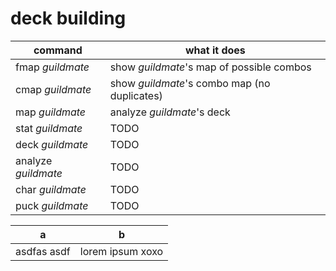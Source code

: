 # deck building

| command | what it does |
| -- | -- |
| fmap _guildmate_    | show _guildmate_'s map of possible combos |
| cmap _guildmate_   | show _guildmate_'s combo map (no duplicates) |
| map _guildmate_     | analyze _guildmate_'s deck |
| stat _guildmate_    | TODO |
| deck _guildmate_    | TODO |
| analyze _guildmate_ | TODO |
| char _guildmate_    | TODO |
| puck _guildmate_    | TODO |

| a | b |
|--|--|
| asdfas asdf | lorem ipsum xoxo |

<!--stackedit_data:
eyJoaXN0b3J5IjpbLTE5MzE1ODkyNDYsLTEyMzU4MjYzMDRdfQ
==
-->
